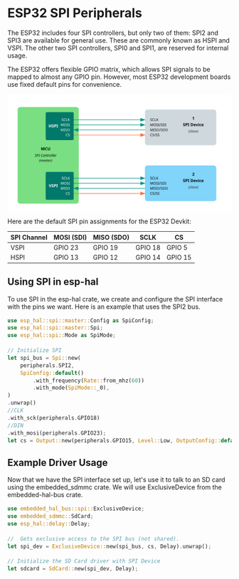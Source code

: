 # ESP32 SPI Peripherals

The ESP32 includes four SPI controllers, but only two of them: SPI2 and SPI3 are available for general use. These are commonly known as HSPI and VSPI. The other two SPI controllers, SPI0 and SPI1, are reserved for internal usage.

The ESP32 offers flexible GPIO matrix, which allows SPI signals to be mapped to almost any GPIO pin. However, most ESP32 development boards use fixed default pins for convenience.

<img style="display: block; margin: auto;" alt="SPI Multiple Bus Multiple SPI Device" src="./images/spi-multiple-spi-bus-multiple-spi-device.svg"/>


Here are the default SPI pin assignments for the ESP32 Devkit:

| SPI Channel | MOSI (SDI) | MISO (SDO) | SCLK    | CS      |
| ----------- | ---------- | ---------- | ------- | ------- |
| VSPI        | GPIO 23    | GPIO 19    | GPIO 18 | GPIO 5  |
| HSPI        | GPIO 13    | GPIO 12    | GPIO 14 | GPIO 15 |


## Using SPI in esp-hal

To use SPI in the esp-hal crate, we create and configure the SPI interface with the pins we want. Here is an example that uses the SPI2 bus. 

```rust
use esp_hal::spi::master::Config as SpiConfig;
use esp_hal::spi::master::Spi;
use esp_hal::spi::Mode as SpiMode;

// Initialize SPI
let spi_bus = Spi::new(
    peripherals.SPI2,
    SpiConfig::default()
        .with_frequency(Rate::from_mhz(60))
        .with_mode(SpiMode::_0),
)
.unwrap()
//CLK
.with_sck(peripherals.GPIO18)
//DIN
.with_mosi(peripherals.GPIO23);
let cs = Output::new(peripherals.GPIO15, Level::Low, OutputConfig::default());
```

## Example Driver Usage

Now that we have the SPI interface set up, let's use it to talk to an SD card using the embedded_sdmmc crate. We will use ExclusiveDevice from the embedded-hal-bus crate.

```rust
use embedded_hal_bus::spi::ExclusiveDevice;
use embedded_sdmmc::SdCard;
use esp_hal::delay::Delay;

//  Gets exclusive access to the SPI bus (not shared).
let spi_dev = ExclusiveDevice::new(spi_bus, cs, Delay).unwrap();

// Initialize the SD Card driver with SPI Device
let sdcard = SdCard::new(spi_dev, Delay);
```

